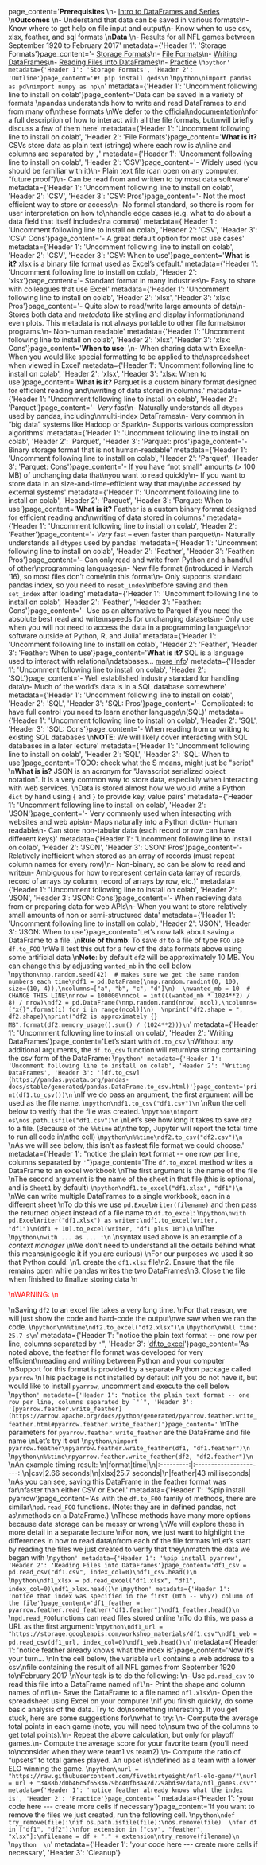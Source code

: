 page_content='**Prerequisites**  \n- [Intro to DataFrames and Series](../p01_pandas_intro/v01_pandas_intro.ipynb)  \n**Outcomes**  \n- Understand that data can be saved in various formats\n- Know where to get help on file input and output\n- Know when to use csv, xlsx, feather, and sql formats  \n**Data**  \n- Results for all NFL games between September 1920 to February 2017' metadata={'Header 1': 'Storage Formats'}page_content='- [Storage Formats](#Storage-Formats)\n- [File Formats](#File-Formats)\n- [Writing DataFrames](#Writing-DataFrames)\n- [Reading Files into DataFrames](#Reading-Files-into-DataFrames)\n- [Practice](#Practice)  \n```python' metadata={'Header 1': 'Storage Formats', 'Header 2': 'Outline'}page_content='#! pip install qeds\n```  \n```python\nimport pandas as pd\nimport numpy as np\n```' metadata={'Header 1': 'Uncomment following line to install on colab'}page_content='Data can be saved in a variety of formats  \npandas understands how to write and read DataFrames to and from many of\nthese formats  \nWe defer to the [official\ndocumentation](https://pandas.pydata.org/pandas-docs/stable/io.html)\nfor a full description of how to interact with all the file formats, but\nwill briefly discuss a few of them here' metadata={'Header 1': 'Uncomment following line to install on colab', 'Header 2': 'File Formats'}page_content='**What is it?** CSVs store data as plain text (strings) where each row is a\nline and columns are separated by `,`' metadata={'Header 1': 'Uncomment following line to install on colab', 'Header 2': 'CSV'}page_content='- Widely used (you should be familiar with it)\n- Plain text file (can open on any computer, “future proof”)\n- Can be read from and written to by most data software' metadata={'Header 1': 'Uncomment following line to install on colab', 'Header 2': 'CSV', 'Header 3': 'CSV: Pros'}page_content='- Not the most efficient way to store or access\n- No formal standard, so there is room for user interpretation on how to\nhandle edge cases (e.g. what to do about a data field that itself includes\na comma)' metadata={'Header 1': 'Uncomment following line to install on colab', 'Header 2': 'CSV', 'Header 3': 'CSV: Cons'}page_content='- A great default option for most use cases' metadata={'Header 1': 'Uncomment following line to install on colab', 'Header 2': 'CSV', 'Header 3': 'CSV: When to use'}page_content='**What is it?** xlsx is a binary file format used as Excel’s default.' metadata={'Header 1': 'Uncomment following line to install on colab', 'Header 2': 'xlsx'}page_content='- Standard format in many industries\n- Easy to share with colleagues that use Excel' metadata={'Header 1': 'Uncomment following line to install on colab', 'Header 2': 'xlsx', 'Header 3': 'xlsx: Pros'}page_content='- Quite slow to read/write large amounts of data\n- Stores both data and *metadata* like styling and display information\nand even plots. This metadata is not always portable to other file formats\nor programs.\n- Non-human readable' metadata={'Header 1': 'Uncomment following line to install on colab', 'Header 2': 'xlsx', 'Header 3': 'xlsx: Cons'}page_content='**When to use**:  \n- When sharing data with Excel\n- When you would like special formatting to be applied to the\nspreadsheet when viewed in Excel' metadata={'Header 1': 'Uncomment following line to install on colab', 'Header 2': 'xlsx', 'Header 3': 'xlsx: When to use'}page_content='**What is it?** Parquet is a custom binary format designed for efficient reading and\nwriting of data stored in columns.' metadata={'Header 1': 'Uncomment following line to install on colab', 'Header 2': 'Parquet'}page_content='- *Very* fast\n- Naturally understands all `dtypes` used by pandas, including\nmulti-index DataFrames\n- Very common in “big data” systems like Hadoop or Spark\n- Supports various compression algorithms' metadata={'Header 1': 'Uncomment following line to install on colab', 'Header 2': 'Parquet', 'Header 3': 'Parquet: pros'}page_content='- Binary storage format that is not human-readable' metadata={'Header 1': 'Uncomment following line to install on colab', 'Header 2': 'Parquet', 'Header 3': 'Parquet: Cons'}page_content='- If you have “not small” amounts (> 100 MB) of unchanging data that\nyou want to read quickly\n- If you want to store data in an size-and-time-efficient way that may\nbe accessed by external systems' metadata={'Header 1': 'Uncomment following line to install on colab', 'Header 2': 'Parquet', 'Header 3': 'Parquet: When to use'}page_content='**What is it?** Feather is a custom binary format designed for efficient reading and\nwriting of data stored in columns.' metadata={'Header 1': 'Uncomment following line to install on colab', 'Header 2': 'Feather'}page_content='- *Very* fast – even faster than parquet\n- Naturally understands all `dtypes` used by pandas' metadata={'Header 1': 'Uncomment following line to install on colab', 'Header 2': 'Feather', 'Header 3': 'Feather: Pros'}page_content='- Can only read and write from Python and a handful of other\nprogramming languages\n- New file format (introduced in March ‘16), so most files don’t come\nin this format\n- Only supports standard pandas index, so you need to `reset_index`\nbefore saving and then `set_index` after loading' metadata={'Header 1': 'Uncomment following line to install on colab', 'Header 2': 'Feather', 'Header 3': 'Feather: Cons'}page_content='- Use as an alternative to Parquet if you need the absolute best read and write\nspeeds for unchanging datasets\n- Only use when you will not need to access the data in a programming language\nor software outside of Python, R, and Julia' metadata={'Header 1': 'Uncomment following line to install on colab', 'Header 2': 'Feather', 'Header 3': 'Feather: When to use'}page_content='**What is it?** SQL is a language used to interact with relational\ndatabases… [more info](https://en.wikipedia.org/wiki/SQL)' metadata={'Header 1': 'Uncomment following line to install on colab', 'Header 2': 'SQL'}page_content='- Well established industry standard for handling data\n- Much of the world’s data is in a SQL database somewhere' metadata={'Header 1': 'Uncomment following line to install on colab', 'Header 2': 'SQL', 'Header 3': 'SQL: Pros'}page_content='- Complicated: to have full control you need to learn another language\n(SQL)' metadata={'Header 1': 'Uncomment following line to install on colab', 'Header 2': 'SQL', 'Header 3': 'SQL: Cons'}page_content='- When reading from or writing to existing SQL databases  \n**NOTE**: We will likely cover interacting with SQL databases in a later lecture' metadata={'Header 1': 'Uncomment following line to install on colab', 'Header 2': 'SQL', 'Header 3': 'SQL: When to use'}page_content='TODO: check what the S means, might just be "script"  \n**What is is?** JSON is an acronym for "Javascript serialized object notation". It is a very common way to store data, especially when interacting with web services.  \nData is stored almost how we would write a Python `dict` by hand using `{` and `}` to provide  key, value pairs' metadata={'Header 1': 'Uncomment following line to install on colab', 'Header 2': 'JSON'}page_content='- Very commonly used when interacting with websites and web apis\n- Maps naturally into a Python dict\n- Human readable\n- Can store non-tabular data (each record or row can have different keys)' metadata={'Header 1': 'Uncomment following line to install on colab', 'Header 2': 'JSON', 'Header 3': 'JSON: Pros'}page_content='- Relatively inefficient when stored as an array of records (must repeat column names for every row)\n- Non-binary, so can be slow to read and write\n- Ambiguous for how to represent certain data (array of records, record of arrays by column, record of arrays by row, etc.)' metadata={'Header 1': 'Uncomment following line to install on colab', 'Header 2': 'JSON', 'Header 3': 'JSON: Cons'}page_content='- When recieving data from or preparing data for web APIs\n- When you want to store relatively small amounts of non or semi-structured data' metadata={'Header 1': 'Uncomment following line to install on colab', 'Header 2': 'JSON', 'Header 3': 'JSON: When to use'}page_content='Let’s now talk about saving a DataFrame to a file.  \n**Rule of thumb**: To save `df` to a file of type `FOO` use `df.to_FOO`  \nWe\'ll test this out for a few of the data formats above using some artificial data  \n**Note**: by default `df2` will be approximately 10 MB. You can change this by adjusting `wanted_mb` in the cell below  \n```python\nnp.random.seed(42)  # makes sure we get the same random numbers each time\ndf1 = pd.DataFrame(\nnp.random.randint(0, 100, size=(10, 4)),\ncolumns=["a", "b", "c", "d"]\n)  \nwanted_mb = 10  # CHANGE THIS LINE\nnrow = 100000\nncol = int(((wanted_mb * 1024**2) / 8) / nrow)\ndf2 = pd.DataFrame(\nnp.random.rand(nrow, ncol),\ncolumns=["x{}".format(i) for i in range(ncol)]\n)  \nprint("df2.shape = ", df2.shape)\nprint("df2 is approximately {} MB".format(df2.memory_usage().sum() / (1024**2)))\n```' metadata={'Header 1': 'Uncomment following line to install on colab', 'Header 2': 'Writing DataFrames'}page_content='Let’s start with `df.to_csv`  \nWithout any additional arguments, the `df.to_csv` function will return\na string containing the csv form of the DataFrame:  \n```python' metadata={'Header 1': 'Uncomment following line to install on colab', 'Header 2': 'Writing DataFrames', 'Header 3': '[df.to_csv](https://pandas.pydata.org/pandas-docs/stable/generated/pandas.DataFrame.to_csv.html)'}page_content='print(df1.to_csv())\n```  \nIf we do pass an argument, the first argument will be used as the file name.  \n```python\ndf1.to_csv("df1.csv")\n```  \nRun the cell below to verify that the file was created.  \n```python\nimport os\nos.path.isfile("df1.csv")\n```  \nLet’s see how long it takes to save `df2` to a file. (Because of the `%%time` at\nthe top, Jupyter will report the total time to run all code in\nthe cell)  \n```python\n%%time\ndf2.to_csv("df2.csv")\n```  \nAs we will see below, this isn’t as fastest file format we could choose.' metadata={'Header 1': "notice the plain text format -- one row per line, columns separated by `'`"}page_content='The `df.to_excel` method writes a DataFrame to an excel workbook  \nThe first argument is the name of the file  \nThe second argument is the name of the sheet in that file (this is optional, and is `Sheet1` by default)  \n```python\ndf1.to_excel("df1.xlsx", "df1")\n```  \nWe can write multiple DataFrames to a single workbook, eacn in a different sheet  \nTo do this we use `pd.ExcelWriter(filename)` and then pass the returned object instead of a file name to `df.to_excel`:  \n```python\nwith pd.ExcelWriter("df1.xlsx") as writer:\ndf1.to_excel(writer, "df1")\n(df1 + 10).to_excel(writer, "df1 plus 10")\n```  \nThe  \n```python\nwith ... as ... :\n```  \nsyntax used above is an example of a *context manager*  \nWe don’t need to understand all the details behind what this means\n(google it if you are curious)  \nFor our purposes we used it so that Python could:  \n1. create the `df1.xlsx` file\n2. Ensure that the file remains open while pandas writes the two DataFrames\n3. Close the file when finished to finalize storing data  \n<p style="color:red;">  \nWARNING:  \n</p>  \nSaving `df2` to an excel file takes a very long time.  \nFor that reason, we will just show the code and hard-code the output\nwe saw when we ran the code.  \n```python\n%%time\ndf2.to_excel("df2.xlsx")\n```  \n```python\nWall time: 25.7 s\n```' metadata={'Header 1': "notice the plain text format -- one row per line, columns separated by `'`", 'Header 3': '[df.to_excel](https://pandas.pydata.org/pandas-docs/stable/generated/pandas.DataFrame.to_excel.html)'}page_content='As noted above, the feather file format was developed for very efficient\nreading and writing between Python and your computer  \nSupport for this format is provided by a separate Python package called `pyarrow`  \nThis package is not installed by default  \nIf you do not have it, but would like to install `pyarrow`, uncomment and execute the cell below  \n```python' metadata={'Header 1': "notice the plain text format -- one row per line, columns separated by `'`", 'Header 3': '[pyarrow.feather.write_feather](https://arrow.apache.org/docs/python/generated/pyarrow.feather.write_feather.html#pyarrow.feather.write_feather)'}page_content='```  \nThe parameters for `pyarrow.feather.write_feather` are the DataFrame and file name  \nLet’s try it out  \n```python\nimport pyarrow.feather\npyarrow.feather.write_feather(df1, "df1.feather")\n```  \n```python\n%%time\npyarrow.feather.write_feather(df2, "df2.feather")\n```  \nAn example timing result:  \n|format|time|\n|:---------:|:----------------------:|\n|csv|2.66 seconds|\n|xlsx|25.7 seconds|\n|feather|43 milliseconds|  \nAs you can see, saving this DataFrame in the feather format was far\nfaster than either CSV or Excel.' metadata={'Header 1': '%pip install pyarrow'}page_content='As with the `df.to_FOO` family of methods, there are similar\n`pd.read_FOO` functions. (Note: they are in defined pandas, not as\nmethods on a DataFrame.)  \nThese methods have many more options because data storage can be messy or wrong  \nWe will explore these in more detail in a separate lecture  \nFor now, we just want to highlight the differences in how to read data\nfrom each of the file formats  \nLet’s start by reading the files we just created to verify that they\nmatch the data we began with  \n```python' metadata={'Header 1': '%pip install pyarrow', 'Header 2': 'Reading Files into DataFrames'}page_content='df1_csv = pd.read_csv("df1.csv", index_col=0)\ndf1_csv.head()\n```  \n```python\ndf1_xlsx = pd.read_excel("df1.xlsx", "df1", index_col=0)\ndf1_xlsx.head()\n```  \n```python' metadata={'Header 1': 'notice that index was specified in the first (0th -- why?) column of the file'}page_content='df1_feather = pyarrow.feather.read_feather("df1.feather")\ndf1_feather.head()\n```  \n`pd.read_FOO`functions can read files stored online  \nTo do this, we pass a URL as the first argument:  \n```python\ndf1_url = "https://storage.googleapis.com/workshop_materials/df1.csv"\ndf1_web = pd.read_csv(df1_url, index_col=0)\ndf1_web.head()\n```' metadata={'Header 1': 'notice feather already knows what the index is'}page_content='Now it’s your turn…  \nIn the cell below, the variable `url` contains a web address to a csv\nfile containing the result of all NFL games from September 1920 to\nFebruary 2017  \nYour task is to do the following:  \n- Use `pd.read_csv` to read this file into a DataFrame named `nfl`\n- Print the shape and column names of `nfl`\n- Save the DataFrame to a file named `nfl.xlsx`\n- Open the spreadsheet using Excel on your computer  \nIf you finish quickly, do some basic analysis of the data. Try to do\nsomething interesting. If you get stuck, here are some suggestions for\nwhat to try:  \n- Compute the average total points in each game (note, you will need to\nsum two of the columns to get total points).\n- Repeat the above calculation, but only for playoff games.\n- Compute the average score for your favorite team (you’ll need to\nconsider when they were team1 vs team2).\n- Compute the ratio of “upsets” to total games played. An upset is\ndefined as a team with a lower ELO winning the game.  \n```python\nurl = "https://raw.githubusercontent.com/fivethirtyeight/nfl-elo-game/"\nurl = url + "3488b7d0b46c5f6583679bc40fb3a42d729abd39/data/nfl_games.csv"' metadata={'Header 1': 'notice feather already knows what the index is', 'Header 2': 'Practice'}page_content='```' metadata={'Header 1': 'your code here --- create more cells if necessary'}page_content='If you want to remove the files we just created, run the following cell.  \n```python\ndef try_remove(file):\nif os.path.isfile(file):\nos.remove(file)  \nfor df in ["df1", "df2"]:\nfor extension in ["csv", "feather", "xlsx"]:\nfilename = df + "." + extension\ntry_remove(filename)\n```  \n```python  \n```' metadata={'Header 1': 'your code here --- create more cells if necessary', 'Header 3': 'Cleanup'}